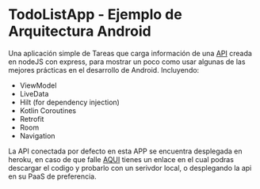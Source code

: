 # TodoListApp - Ejemplo de Arquitectura Android

Una aplicación simple de Tareas que carga información de una [API](https://github.com/luga97/todoListAPI.git) creada en nodeJS con express,  para mostrar un poco como usar algunas de las mejores prácticas en el desarrollo de Android. Incluyendo: 

 * ViewModel
 * LiveData
 * Hilt (for dependency injection)
 * Kotlin Coroutines
 * Retrofit
 * Room
 * Navigation

La API conectada por defecto en esta APP se encuentra desplegada en heroku, en caso de que falle [AQUI](https://github.com/luga97/todoListAPI.git) tienes un enlace en el cual podras descargar el codigo y probarlo con un serivdor local, o desplegando la api en su PaaS de preferencia.
